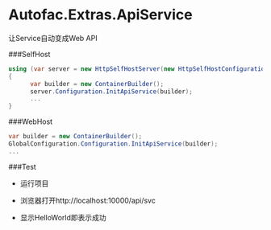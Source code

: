 # Autofac.Extras.ApiService
让Service自动变成Web API


###SelfHost
```csharp
using (var server = new HttpSelfHostServer(new HttpSelfHostConfiguration("http://localhost:10000")))
{
      var builder = new ContainerBuilder();
      server.Configuration.InitApiService(builder);
      ...
}
```


###WebHost
```csharp
var builder = new ContainerBuilder();
GlobalConfiguration.Configuration.InitApiService(builder);
...
```

###Test

- 运行项目

- 浏览器打开http://localhost:10000/api/svc

- 显示HelloWorld即表示成功
